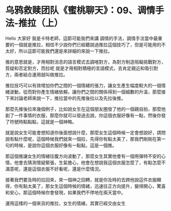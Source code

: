 # 乌鸦救赎团队《蜜桃聊天》：09、调情手法-推拉（上）

Hello 大家好 我是卡特老師，這節可能我們來講 調情的手法，調情手法當中最重要的一個就是推拉，相信不少說你們已經聽說過推拉這個技巧了，但是可能用的不太好，所以這節可能我們還是來詳細的來說一下推拉。

推的意思就是，才用相對消息的語言模式去調喀對方，為對方制造阻礙挑戰對方，質疑和否定對方，而拉呢 就是才用相對積極的言語模式，去肯定親近和吸引對方，兩者結合運用就叫做推拉。

推拉技巧可以有效增加你們之間的一個情緒的張力，讓女生產生幅度較大的一個情緒波動，從而對你產生情緒依賴，讓你們之間的關係得到一個細數的升溫，那麼接下來討論老師來說一下，推拉當中的先推後拉以及先拉後推。

那麼先推後拉來幾個例子，比如說女生在這個朋友圈發了他的一個親自拍，那麼他創了一件事情的衣服，那麼你就可以發過去說，你這個衣服好像有一點，然後你發了符號時點點點，這就是一個神略。

就是說女生可能會想知道你後面想說什麼，那麼女生這個時候一定會想說好，請問說有點什麼呢，這個時候我們就來一個拉，先得你有點太美了，那我們剛剛在第一句的時候，是說你這個衣服好像有一點點，這是一個推。

那這個推讓女生的情緒往腹方向波動了，那麼女生其實他會有一個用彈特不安的心情，他會去猜測懷疑緊張，生氣擔心，他會在想說我這個衣服怎麼了，有點怎麼不滿意呢，還是這個衣服不好看呢，還是什麼情況。

接著我們要及時的拉回來，來一個神之回轉，就是你及時的去跨他說這件衣服顯得，你有點太美了，那女生這個時候的情緒，迅速往正方向提升，變得開心，驚喜和安心，那這個時候你會發現，如果我們不停地在兩天當中。

運用這樣的一個來貨的推拉，女生的情緒，其實已經交由女生